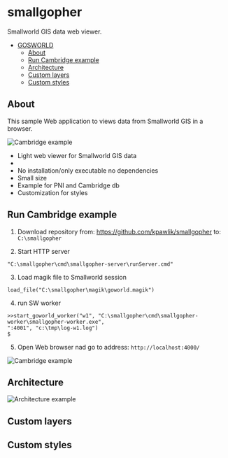 # smallgopher
Smallworld GIS data web viewer.

- [GOSWORLD](#gosworld)
    - [About](#about)
    - [Run Cambridge example](#run-cambridge-example)
    - [Architecture](#architecture)
    - [Custom layers](#custom-layers)
    - [Custom styles](#custom-styles)

## About


This sample Web application to views data from Smallworld GIS in a browser.

![Cambridge example](https://github.com/kpawlik/smallgopher/blob/master/doc/cambridge2.png)

* Light web viewer for Smallworld GIS data
* 
* No installation/only executable no dependencies
* Small size
* Example for PNI and Cambridge db
* Customization for styles


## Run Cambridge example

1. Download repository from: https://github.com/kpawlik/smallgopher 
to: `C:\smallgopher`

2. Start HTTP server

```
"C:\smallgopher\cmd\smallgopher-server\runServer.cmd"
```

3. Load magik file to Smallworld session

```
load_file("C:\smallgopher\magik\goworld.magik")
```

4. run SW worker 

```
>>start_goworld_worker("w1", "C:\smallgopher\cmd\smallgopher-worker\smallgopher-worker.exe", 
":4001", "c:\tmp\log-w1.log")
$
```
5. Open Web browser nad go to address: `http://localhost:4000/`

![Cambridge example](https://github.com/kpawlik/smallgopher/blob/master/doc/cambridge1.png)

## Architecture

![Architecture example](https://github.com/kpawlik/smallgopher/blob/master/doc/smallgopher01.png)
## Custom layers

## Custom styles
